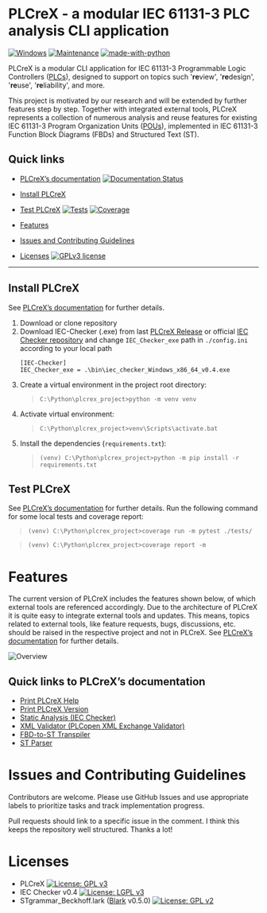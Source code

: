 # PLCreX - a modular IEC 61131-3 PLC analysis CLI application

[![Windows](https://svgshare.com/i/ZhY.svg)](https://svgshare.com/i/ZhY.svg)
[![Maintenance](https://img.shields.io/badge/Maintained%3F-yes-green.svg)](https://GitHub.com/Naereen/StrapDown.js/graphs/commit-activity)
[![made-with-python](https://img.shields.io/badge/Made%20with-Python-1f425f.svg)](https://www.python.org/)

PLCreX is a modular CLI application for IEC 61131-3 Programmable Logic Controllers ([PLCs](https://en.wikipedia.org/wiki/Programmable_logic_controller)), designed to support on topics such '**re**view', '**re**design', '**re**use', '**re**liability', and more.

This project is motivated by our research and will be extended by further features step by step. Together with integrated external tools, PLCreX represents a collection of numerous analysis and reuse features for existing IEC 61131-3 Program Organization Units ([POUs](https://en.wikipedia.org/wiki/IEC_61131-3#Program_organization_unit_(POU))), implemented in IEC 61131-3 Function Block Diagrams (FBDs) and Structured Text (ST).


## Quick links

* [PLCreX’s documentation](https://plcrex.readthedocs.io/en/latest/) [![Documentation Status](https://readthedocs.org/projects/plcrex/badge/?version=latest)](https://plcrex.readthedocs.io/en/latest/?badge=latest)
* [Install PLCreX](#install-plcrex)
* [Test PLCreX](#test-plcrex) [![Tests](https://img.shields.io/badge/Tests-passed-<COLOR>.svg)](https://shields.io/)
[![Coverage](https://img.shields.io/badge/coverage-99%25-<COLOR>.svg)](https://shields.io/)

* [Features](#features)
* [Issues and Contributing Guidelines](#issues-and-contributing-guidelines)
* [Licenses](#licenses) [![GPLv3 license](https://img.shields.io/badge/License-GPLv3-blue.svg)](http://perso.crans.org/besson/LICENSE.html)
---

## Install PLCreX
See [PLCreX’s documentation](https://plcrex.readthedocs.io/en/latest/) for further details.

1. Download or clone repository
2. Download IEC-Checker (.exe) from last [PLCreX Release](https://github.com/marwern/PLCreX/tags) or official [IEC Checker repository](https://github.com/jubnzv/iec-checker) and change `IEC_Checker_exe` path in `./config.ini` according to your local path
    ```console
    [IEC-Checker]
    IEC_Checker_exe = .\bin\iec_checker_Windows_x86_64_v0.4.exe
    ```
3. Create a virtual environment in the project root directory: 
    >`C:\Python\plcrex_project>python -m venv venv`
4. Activate virtual environment:
   >`C:\Python\plcrex_project>venv\Scripts\activate.bat`
5. Install the dependencies (`requirements.txt`):
   >`(venv) C:\Python\plcrex_project>python -m pip install -r requirements.txt`

   
## Test PLCreX
See [PLCreX’s documentation](https://plcrex.readthedocs.io/en/latest/) for further details.
Run the following command for some local tests and coverage report: 
>`(venv) C:\Python\plcrex_project>coverage run -m pytest ./tests/`

>`(venv) C:\Python\plcrex_project>coverage report -m`

# Features
The current version of PLCreX includes the features shown below, of which external tools are referenced accordingly.
Due to the architecture of PLCreX it is quite easy to integrate external tools and updates.
This means, topics related to external tools, like feature requests, bugs, discussions, etc. should be raised in the respective project and not in PLCreX. 
See [PLCreX’s documentation](https://plcrex.readthedocs.io/en/latest/) for further details.

![Overview](https://user-images.githubusercontent.com/92115516/200553270-435c4607-2786-484a-8917-fe2819fc1595.svg)


## Quick links to PLCreX’s documentation
* [Print PLCreX Help](https://plcrex.readthedocs.io/en/latest/features.html#plcrex-help)
* [Print PLCreX Version](https://plcrex.readthedocs.io/en/latest/features.html#plcrex-version)
* [Static Analysis (IEC Checker)](https://plcrex.readthedocs.io/en/latest/iec_checker.html)
* [XML Validator (PLCopen XML Exchange Validator)](https://plcrex.readthedocs.io/en/latest/xml_checker.html)
* [FBD-to-ST Transpiler](https://plcrex.readthedocs.io/en/latest/fbd2st.html)
* [ST Parser](https://plcrex.readthedocs.io/en/latest/st2tree.html)


# Issues and Contributing Guidelines
Contributors are welcome. Please use GitHub Issues and use appropriate labels to prioritize tasks and track implementation progress. 

Pull requests should link to a specific issue in the comment. I think this keeps the repository well structured. Thanks a lot!


# Licenses
- PLCreX [![License: GPL v3](https://img.shields.io/badge/License-GPLv3-blue.svg)](https://www.gnu.org/licenses/gpl-3.0)
- IEC Checker v0.4  [![License: LGPL v3](https://img.shields.io/badge/License-LGPL%20v3-blue.svg)](https://www.gnu.org/licenses/lgpl-3.0)
- STgrammar_Beckhoff.lark ([Blark](https://github.com/klauer/blark) v0.5.0) [![License: GPL v2](https://img.shields.io/badge/License-GPLv2-blue.svg)](https://www.gnu.org/licenses/gpl-2.0)
